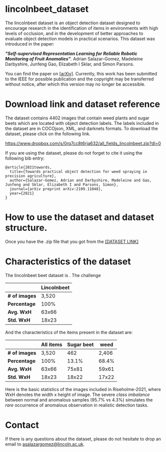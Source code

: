 # lincolnbeet_dataset
The lincolnbeet dataset is an object detection dataset designed to encourage research in the identification of items in environments with high levels of occlusion, and in the development of better approaches to evaluate object detection models in practical scenarios. This dataset was introduced in the paper:

***"Self-supervised Representation Learning for Reliable Robotic Monitoring of Fruit Anomalies"***. Adrian Salazar-Gomez, Madeleine Darbyshire, Junfeng Gao, Elizabeth I Sklar, and Simon Parsons. 

You can find the paper on [[arXiv]](https://arxiv.org/abs/2109.11048). Currently, this work has been submitted to the IEEE for possible publication and the copyright may be transferred without notice, after which this version may no longer be accessible.


# Download link and dataset reference
The dataset contains 4402 images that contain weed plants and sugar beets which are located with object detection labels. The labels included in the dataset are in COCOjson, XML, and darknets formats. To download the dataset, please click on the following link.

https://www.dropbox.com/s/0rq7cc8t6rja632/all_fields_lincolnbeet.zip?dl=0

If you are using the dataset, please do not forget to cite it using the following bib entry:

```
@article{2021towards,
  title={Towards practical object detection for weed spraying in precision agriculture},
  author={Salazar-Gomez, Adrian and Darbyshire, Madeleine and Gao, Junfeng and Sklar, Elizabeth I and Parsons, Simon},
  journal={arXiv preprint arXiv:2109.11048},
  year={2021}
}
```

# How to use the dataset and dataset structure.
Once you have the .zip file that you got from the [[DATASET LINK]](https://www.dropbox.com/s/0rq7cc8t6rja632/all_fields_lincolnbeet.zip?dl=0)


# Characteristics of the dataset 
The lincolnbeet beet dataset is . The challenge

|                 |  Lincolnbeet | 
|---------------- | ------|
| **# of images** | 3,520 | 
| **Percentage**  | 100%  | 
| **Avg. WxH**    | 63x66 | 
| **Std. WxH**    | 18x23 |



And the characteristics of the items present in the dataset are:


|                 |  All items  |  Sugar beet  | weed |
|---------------- | ------|-------|--------|
| **# of images** | 3,520 | 462   | 2,406  | 
| **Percentage**  | 100%  | 13.1% | 68.4%  | 
| **Avg. WxH**    | 63x66 | 75x81 | 59x61  | 
| **Std. WxH**    | 18x23 | 18x22 | 17x22  |

Here is the basic statistics of the images included in Riseholme-2021, where WxH denotes the width x height of image. 
The severe *class imbalance* between normal and anomalous samples (95.7% vs 4.3%) simulates the *rare* occurrence of anomalous observation in realistic detection tasks. 


# Contact
If there is any questions about the dataset, please do not hesitate to drop an email to asalazargomez@lincoln.ac.uk.
